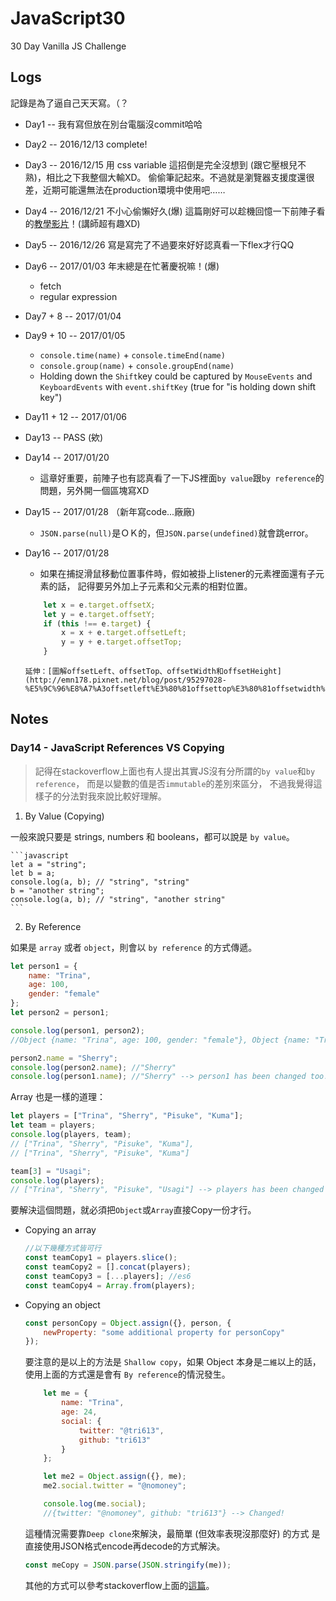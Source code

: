 # JavaScript30
30 Day Vanilla JS Challenge

## Logs
記錄是為了逼自己天天寫。（？

- Day1 -- 我有寫但放在別台電腦沒commit哈哈
- Day2 -- 2016/12/13 complete!
- Day3 -- 2016/12/15
	用 css variable 這招倒是完全沒想到 (跟它壓根兒不熟)，相比之下我整個大輸XD。
	偷偷筆記起來。不過就是瀏覽器支援度還很差，近期可能還無法在production環境中使用吧……
- Day4 -- 2016/12/21
	不小心偷懶好久(爆)
	這篇剛好可以趁機回憶一下前陣子看的[教學影片](https://www.youtube.com/playlist?list=PL0zVEGEvSaeEd9hlmCXrk5yUyqUag-n84)！(講師超有趣XD)
- Day5 -- 2016/12/26
	寫是寫完了不過要來好好認真看一下flex才行QQ
- Day6 -- 2017/01/03
	年末總是在忙著慶祝嘛！(爆)
	- fetch
	- regular expression
- Day7 + 8 -- 2017/01/04
- Day9 + 10 -- 2017/01/05
	- `console.time(name)` + `console.timeEnd(name)`
	- `console.group(name)` + `console.groupEnd(name)`
	-  Holding down the `Shift`key could be captured by `MouseEvents` and `KeyboardEvents` with `event.shiftKey` (true for "is holding down shift key")
- Day11 + 12 -- 2017/01/06
- Day13 -- PASS (欸)
- Day14 -- 2017/01/20
	- 這章好重要，前陣子也有認真看了一下JS裡面`by value`跟`by reference`的問題，另外開一個區塊寫XD
- Day15 -- 2017/01/28 （新年寫code...廠廠)
	- `JSON.parse(null)`是ＯＫ的，但`JSON.parse(undefined)`就會跳error。
- Day16 -- 2017/01/28
	- 如果在捕捉滑鼠移動位置事件時，假如被掛上listener的元素裡面還有子元素的話，
	  記得要另外加上子元素和父元素的相對位置。
	
	```javascript
		let x = e.target.offsetX;
		let y = e.target.offsetY;
		if (this !== e.target) {
			x = x + e.target.offsetLeft;
			y = y + e.target.offsetTop;
		}
	```
	
	  延伸：[圖解offsetLeft、offsetTop、offsetWidth和offsetHeight](http://emn178.pixnet.net/blog/post/95297028-%E5%9C%96%E8%A7%A3offsetleft%E3%80%81offsettop%E3%80%81offsetwidth%E5%92%8Coffsetheight)


## Notes
### Day14 - JavaScript References VS Copying

> 記得在stackoverflow上面也有人提出其實JS沒有分所謂的`by value`和`by reference`，
> 而是以變數的值是否`immutable`的差別來區分，
> 不過我覺得這樣子的分法對我來說比較好理解。

1. By Value (Copying)

  一般來說只要是 strings, numbers 和 booleans，都可以說是 `by value`。

	```javascript
	let a = "string";
	let b = a;
	console.log(a, b); // "string", "string"
	b = "another string";
	console.log(a, b); // "string", "another string"
	```

2. By Reference

如果是 `array` 或者 `object`，則會以 `by reference` 的方式傳遞。

```javascript
let person1 = {
	name: "Trina",
	age: 100,
	gender: "female"
};
let person2 = person1;

console.log(person1, person2);
//Object {name: "Trina", age: 100, gender: "female"}, Object {name: "Trina", age: 100, gender: "female"}

person2.name = "Sherry";
console.log(person2.name); //"Sherry"
console.log(person1.name); //"Sherry" --> person1 has been changed too!
```

Array 也是一樣的道理：  

```javascript
let players = ["Trina", "Sherry", "Pisuke", "Kuma"];
let team = players;
console.log(players, team);
// ["Trina", "Sherry", "Pisuke", "Kuma"],
// ["Trina", "Sherry", "Pisuke", "Kuma"]

team[3] = "Usagi";
console.log(players);
// ["Trina", "Sherry", "Pisuke", "Usagi"] --> players has been changed too!
```

要解決這個問題，就必須把`Object`或`Array`直接Copy一份才行。

- Copying an array

	```javascript
	//以下幾種方式皆可行
	const teamCopy1 = players.slice();
	const teamCopy2 = [].concat(players);
	const teamCopy3 = [...players]; //es6
	const teamCopy4 = Array.from(players);
	```
- Copying an object

	```javascript
	const personCopy = Object.assign({}, person, {
		newProperty: "some additional property for personCopy"
	});
	```
	
	要注意的是以上的方法是 `Shallow copy`，如果 Object 本身是`二維`以上的話，使用上面的方式還是會有 `By reference`的情況發生。

	```javascript
		let me = {
			name: "Trina",
			age: 24,
			social: {
				twitter: "@tri613",
				github: "tri613"
			}
		};

		let me2 = Object.assign({}, me);
		me2.social.twitter = "@nomoney";

		console.log(me.social);
		//{twitter: "@nomoney", github: "tri613"} --> Changed!
	```
	
	這種情況需要靠`Deep clone`來解決，最簡單 (但效率表現沒那麼好) 的方式 是直接使用JSON格式encode再decode的方式解決。

	```javascript
	const meCopy = JSON.parse(JSON.stringify(me));
	```
	
	其他的方式可以參考stackoverflow上面的[這篇](http://stackoverflow.com/questions/122102/what-is-the-most-efficient-way-to-deep-clone-an-object-in-javascript)。
